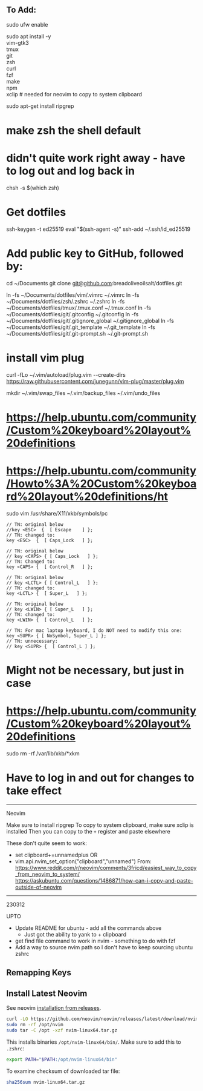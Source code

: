 

## To Add:

sudo ufw enable

sudo apt install -y \
vim-gtk3 \
tmux \
git \
zsh \
curl \
fzf \
make \
npm \
xclip # needed for neovim to copy to system clipboard

sudo apt-get install ripgrep

# make zsh the shell default
# didn't quite work right away - have to log out and log back in
chsh -s $(which zsh)

# Get dotfiles
ssh-keygen -t ed25519
eval "$(ssh-agent -s)"
ssh-add ~/.ssh/id_ed25519
# Add public key to GitHub, followed by:
cd ~/Documents
git clone git@github.com:breadoliveoilsalt/dotfiles.git

ln -fs ~/Documents/dotfiles/vim/.vimrc ~/.vimrc
ln -fs ~/Documents/dotfiles/zsh/.zshrc ~/.zshrc
ln -fs ~/Documents/dotfiles/tmux/.tmux.conf ~/.tmux.conf
ln -fs ~/Documents/dotfiles/git/.gitconfig ~/.gitconfig
ln -fs ~/Documents/dotfiles/git/.gitignore_global ~/.gitignore_global
ln -fs ~/Documents/dotfiles/git/.git_template ~/.git_template
ln -fs ~/Documents/dotfiles/git/.git-prompt.sh ~/.git-prompt.sh

# install vim plug
curl -fLo ~/.vim/autoload/plug.vim --create-dirs \
    https://raw.githubusercontent.com/junegunn/vim-plug/master/plug.vim

mkdir ~/.vim/swap_files ~/.vim/backup_files ~/.vim/undo_files


# https://help.ubuntu.com/community/Custom%20keyboard%20layout%20definitions
# https://help.ubuntu.com/community/Howto%3A%20Custom%20keyboard%20layout%20definitions/ht
sudo vim /usr/share/X11/xkb/symbols/pc

```
// TN: original below
//key <ESC>  {  [ Escape    ] };
// TN: changed to:
key <ESC>  {  [ Caps_Lock   ] };

// TN: original below
// key <CAPS> { [ Caps_Lock   ] };
// TN: Changed to:
key <CAPS> {  [ Control_R   ] };

// TN: original below
// key <LCTL> { [ Control_L   ] };
// TN: changed to:
key <LCTL> {  [ Super_L   ] };

// TN: original below
// key <LWIN> { [ Super_L   ] };
// TN: changed to:
key <LWIN> {  [ Control_L   ] };

// TN: For mac laptop keyboard, I do NOT need to modify this one:
key <SUPR> { [ NoSymbol, Super_L ] };
// TN: unnecessary:
// key <SUPR> {  [ Control_L ] };
```

# Might not be necessary, but just in case
# https://help.ubuntu.com/community/Custom%20keyboard%20layout%20definitions
sudo rm -rf /var/lib/xkb/*xkm

# Have to log in and out for changes to take effect


-----

Neovim

Make sure to install ripgrep
To copy to system clipboard, make sure xclip is installed
Then you can copy to the `+` register and paste elsewhere

These don't quite seem to work:
- set clipboard+=unnamedplus
OR
- vim.api.nvim_set_option("clipboard","unnamed")
From:
https://www.reddit.com/r/neovim/comments/3fricd/easiest_way_to_copy_from_neovim_to_system/
https://askubuntu.com/questions/1486871/how-can-i-copy-and-paste-outside-of-neovim


------

230312

UPTO

- Update README for ubuntu - add all the commands above
  - Just got the ability to yank to + clipboard
- get find file command to work in nvim - something to do with fzf
- Add a way to source nvim path so I don't have to keep sourcing ubuntu zshrc

## Remapping Keys



## Install Latest Neovim

See neovim [installation from releases](https://github.com/neovim/neovim/blob/master/INSTALL.md#pre-built-archives-://github.com/neovim/neovim/blob/master/INSTALL.md#pre-built-archives-2).

```sh
curl -LO https://github.com/neovim/neovim/releases/latest/download/nvim-linux64.tar.gz
sudo rm -rf /opt/nvim
sudo tar -C /opt -xzf nvim-linux64.tar.gz
```

This installs binaries `/opt/nvim-linux64/bin/`. Make sure to add this to `.zshrc`:

```sh
export PATH="$PATH:/opt/nvim-linux64/bin"
```

To examine checksum of downloaded tar file:

```sh
sha256sum nvim-linux64.tar.gz
```
